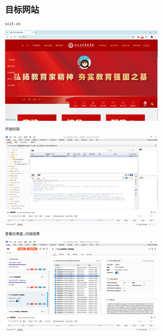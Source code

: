 # 目标网站

```
scit.cn
```

![image-20240815190334658](./assets/image-20240815190334658.png)

```
开始扫描
```

![image-20240815190509079](./assets/image-20240815190509079.png)

```
查看仪表盘,扫描结果
```

![image-20240815190618875](./assets/image-20240815190618875.png)
